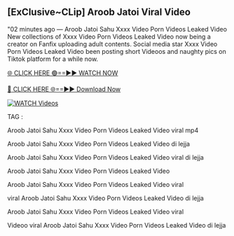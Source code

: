 ## [ExClusive~CLip] Aroob Jatoi Viral Video


"02 minutes ago —  Aroob Jatoi Sahu Xxxx Video Porn Videos Leaked Video New collections of   Xxxx Video Porn Videos Leaked Video now being a creator on Fanfix uploading adult contents. Social media star   Xxxx Video Porn Videos Leaked Video been posting short Videoos and naughty pics on Tiktok platform for a while now.


[🌐 CLICK HERE 🟢==►► WATCH NOW](https://ultra-bulletin.blogspot.com/p/ultra-bulletin-23.html)

[🔴 CLICK HERE 🌐==►► Download Now](https://ultra-bulletin.blogspot.com/p/ultra-bulletin-23.html)

[![WATCH Videos](https://i.imgur.com/dJHk4Zq.gif)](https://ultra-bulletin.blogspot.com/p/ultra-bulletin-23.html)


TAG :

Aroob Jatoi Sahu Xxxx Video Porn Videos Leaked Video viral mp4

Aroob Jatoi Sahu Xxxx Video Porn Videos Leaked Video di lejja

Aroob Jatoi Sahu Xxxx Video Porn Videos Leaked Video viral di lejja

Aroob Jatoi Sahu Xxxx Video Porn Videos Leaked Video

Aroob Jatoi Sahu Xxxx Video Porn Videos Leaked Video viral

viral Aroob Jatoi Sahu Xxxx Video Porn Videos Leaked Video di lejja

Aroob Jatoi Sahu Xxxx Video Porn Videos Leaked Video viral

Videoo viral Aroob Jatoi Sahu Xxxx Video Porn Videos Leaked Video di lejja
